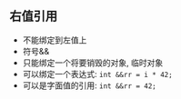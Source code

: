 ## 右值引用

- 不能绑定到左值上
- 符号&&
- 只能绑定一个将要销毁的对象, 临时对象
- 可以绑定一个表达式: `int &&rr = i * 42;`
- 可以是字面值的引用: `int &&rr = 42;`